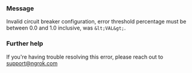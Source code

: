 
### Message
Invalid circuit breaker configuration, error threshold percentage must be between 0.0 and 1.0 inclusive, was `&lt;VAL&gt;`.

### Further help
If you're having trouble resolving this error, please reach out to [support@ngrok.com](mailto:support@ngrok.com?subject=Help%20with%20ERR_NGROK_361)

